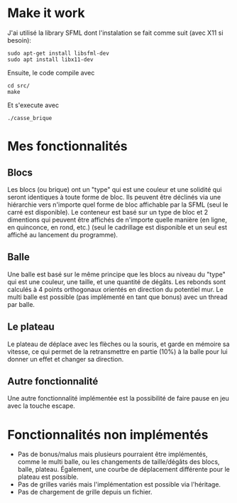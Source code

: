# Make it work

J'ai utilisé la library SFML dont l'instalation se fait comme suit (avec X11 si besoin):
```
sudo apt-get install libsfml-dev
sudo apt install libx11-dev
```

Ensuite, le code compile avec
```
cd src/
make
```

Et s'execute avec
```
./casse_brique
```


# Mes fonctionnalités

## Blocs

Les blocs (ou brique) ont un "type" qui est une couleur et une solidité qui seront identiques à toute forme de bloc. Ils peuvent être déclinés via une hiérarchie vers n'importe quel forme de bloc affichable par la SFML (seul le carré est disponible).
Le conteneur est basé sur un type de bloc et 2 dimentions qui peuvent être affichés de n'importe quelle manière (en ligne, en quinconce, en rond, etc.) (seul le cadrillage est disponible et un seul est affiché au lancement du programme).

## Balle

Une balle est basé sur le même principe que les blocs au niveau du "type" qui est une couleur, une taille, et une quantité de dégâts. Les rebonds sont calculés à 4 points orthogonaux orientés en direction du potentiel mur.
Le multi balle est possible (pas implémenté en tant que bonus) avec un thread par balle. 

## Le plateau

Le plateau de déplace avec les flèches ou la souris, et garde en mémoire sa vitesse, ce qui permet de la retransmettre en partie (10%) à la balle pour lui donner un effet et changer sa direction.

## Autre fonctionnalité

Une autre fonctionnalité implémentée est la possibilité de faire pause en jeu avec la touche escape.


# Fonctionnalités non implémentés

- Pas de bonus/malus mais plusieurs pourraient être implémentés, comme le multi balle, ou les changements de taille/dégâts des blocs, balle, plateau. Également, une courbe de déplacement différente pour le plateau est possible.
- Pas de grilles variés mais l'implémentation est possible via l'héritage.
- Pas de chargement de grille depuis un fichier.

